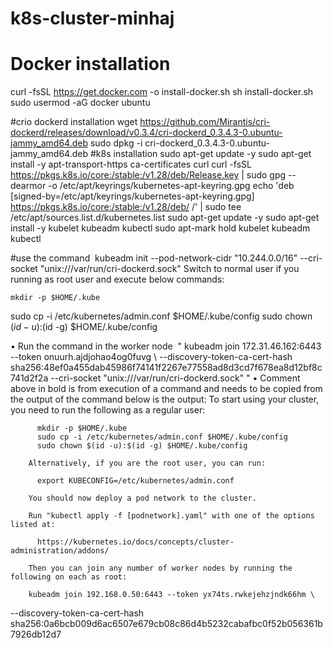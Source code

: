 # k8s-cluster-minhaj

# Docker installation
curl -fsSL https://get.docker.com -o install-docker.sh
sh install-docker.sh
sudo usermod -aG docker ubuntu

#crio dockerd installation
wget https://github.com/Mirantis/cri-dockerd/releases/download/v0.3.4/cri-dockerd_0.3.4.3-0.ubuntu-jammy_amd64.deb
sudo dpkg -i cri-dockerd_0.3.4.3-0.ubuntu-jammy_amd64.deb
#k8s installation
sudo apt-get update -y
sudo apt-get install -y apt-transport-https ca-certificates curl
curl -fsSL https://pkgs.k8s.io/core:/stable:/v1.28/deb/Release.key | sudo gpg --dearmor -o /etc/apt/keyrings/kubernetes-apt-keyring.gpg
echo 'deb [signed-by=/etc/apt/keyrings/kubernetes-apt-keyring.gpg] https://pkgs.k8s.io/core:/stable:/v1.28/deb/ /' | sudo tee /etc/apt/sources.list.d/kubernetes.list
sudo apt-get update -y
sudo apt-get install -y kubelet kubeadm kubectl
sudo apt-mark hold kubelet kubeadm kubectl

#use the command 
kubeadm init --pod-network-cidr "10.244.0.0/16" --cri-socket "unix:///var/run/cri-dockerd.sock"
Switch to normal user if you running as root user and execute below commands:

	mkdir -p $HOME/.kube
sudo cp -i /etc/kubernetes/admin.conf $HOME/.kube/config
sudo chown $(id -u):$(id -g) $HOME/.kube/config


• Run the command in the worker node  " kubeadm join 172.31.46.162:6443 --token onuurh.ajdjohao4og0fuvg \ --discovery-token-ca-cert-hash sha256:48ef0a455dab45986f74141f2267e77558ad8d3cd7f678ea8d12bf8c741d2f2a --cri-socket "unix:///var/run/cri-dockerd.sock" "
	• Comment above in bold is from execution of a command and needs to be copied from the output of the command below is the output:
		To start using your cluster, you need to run the following as a regular user:
		
		  mkdir -p $HOME/.kube
		  sudo cp -i /etc/kubernetes/admin.conf $HOME/.kube/config
		  sudo chown $(id -u):$(id -g) $HOME/.kube/config
		
		Alternatively, if you are the root user, you can run:
		
		  export KUBECONFIG=/etc/kubernetes/admin.conf
		
		You should now deploy a pod network to the cluster.
		
		Run "kubectl apply -f [podnetwork].yaml" with one of the options listed at:
		
		  https://kubernetes.io/docs/concepts/cluster-administration/addons/
		
		Then you can join any number of worker nodes by running the following on each as root:
		
		kubeadm join 192.168.0.50:6443 --token yx74ts.rwkejehzjndk66hm \
--discovery-token-ca-cert-hash sha256:0a6bcb009d6ac6507e679cb08c86d4b5232cabafbc0f52b056361b7926db12d7 
